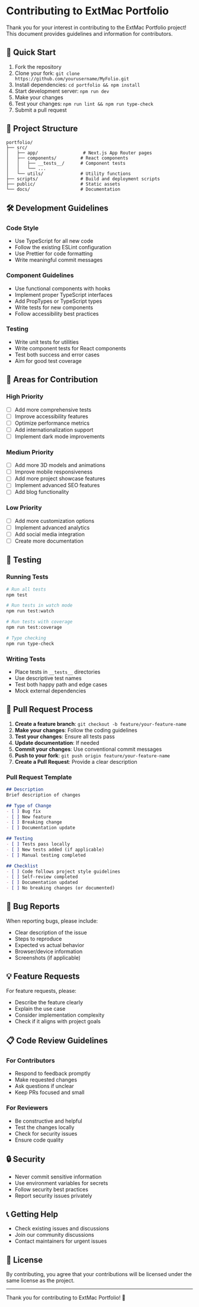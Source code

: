 # Contributing to ExtMac Portfolio

Thank you for your interest in contributing to the ExtMac Portfolio project! This document provides guidelines and information for contributors.

## 🚀 Quick Start

1. Fork the repository
2. Clone your fork: `git clone https://github.com/yourusername/MyFolio.git`
3. Install dependencies: `cd portfolio && npm install`
4. Start development server: `npm run dev`
5. Make your changes
6. Test your changes: `npm run lint && npm run type-check`
7. Submit a pull request

## 📁 Project Structure

```
portfolio/
├── src/
│   ├── app/                 # Next.js App Router pages
│   ├── components/         # React components
│   │   ├── __tests__/      # Component tests
│   │   └── ...
│   └── utils/              # Utility functions
├── scripts/                # Build and deployment scripts
├── public/                 # Static assets
└── docs/                   # Documentation
```

## 🛠️ Development Guidelines

### Code Style
- Use TypeScript for all new code
- Follow the existing ESLint configuration
- Use Prettier for code formatting
- Write meaningful commit messages

### Component Guidelines
- Use functional components with hooks
- Implement proper TypeScript interfaces
- Add PropTypes or TypeScript types
- Write tests for new components
- Follow accessibility best practices

### Testing
- Write unit tests for utilities
- Write component tests for React components
- Test both success and error cases
- Aim for good test coverage

## 🎯 Areas for Contribution

### High Priority
- [ ] Add more comprehensive tests
- [ ] Improve accessibility features
- [ ] Optimize performance metrics
- [ ] Add internationalization support
- [ ] Implement dark mode improvements

### Medium Priority
- [ ] Add more 3D models and animations
- [ ] Improve mobile responsiveness
- [ ] Add more project showcase features
- [ ] Implement advanced SEO features
- [ ] Add blog functionality

### Low Priority
- [ ] Add more customization options
- [ ] Implement advanced analytics
- [ ] Add social media integration
- [ ] Create more documentation

## 🧪 Testing

### Running Tests
```bash
# Run all tests
npm test

# Run tests in watch mode
npm run test:watch

# Run tests with coverage
npm run test:coverage

# Type checking
npm run type-check
```

### Writing Tests
- Place tests in `__tests__` directories
- Use descriptive test names
- Test both happy path and edge cases
- Mock external dependencies

## 📝 Pull Request Process

1. **Create a feature branch**: `git checkout -b feature/your-feature-name`
2. **Make your changes**: Follow the coding guidelines
3. **Test your changes**: Ensure all tests pass
4. **Update documentation**: If needed
5. **Commit your changes**: Use conventional commit messages
6. **Push to your fork**: `git push origin feature/your-feature-name`
7. **Create a Pull Request**: Provide a clear description

### Pull Request Template
```markdown
## Description
Brief description of changes

## Type of Change
- [ ] Bug fix
- [ ] New feature
- [ ] Breaking change
- [ ] Documentation update

## Testing
- [ ] Tests pass locally
- [ ] New tests added (if applicable)
- [ ] Manual testing completed

## Checklist
- [ ] Code follows project style guidelines
- [ ] Self-review completed
- [ ] Documentation updated
- [ ] No breaking changes (or documented)
```

## 🐛 Bug Reports

When reporting bugs, please include:
- Clear description of the issue
- Steps to reproduce
- Expected vs actual behavior
- Browser/device information
- Screenshots (if applicable)

## 💡 Feature Requests

For feature requests, please:
- Describe the feature clearly
- Explain the use case
- Consider implementation complexity
- Check if it aligns with project goals

## 📋 Code Review Guidelines

### For Contributors
- Respond to feedback promptly
- Make requested changes
- Ask questions if unclear
- Keep PRs focused and small

### For Reviewers
- Be constructive and helpful
- Test the changes locally
- Check for security issues
- Ensure code quality

## 🔒 Security

- Never commit sensitive information
- Use environment variables for secrets
- Follow security best practices
- Report security issues privately

## 📞 Getting Help

- Check existing issues and discussions
- Join our community discussions
- Contact maintainers for urgent issues

## 📄 License

By contributing, you agree that your contributions will be licensed under the same license as the project.

---

Thank you for contributing to ExtMac Portfolio! 🎉
